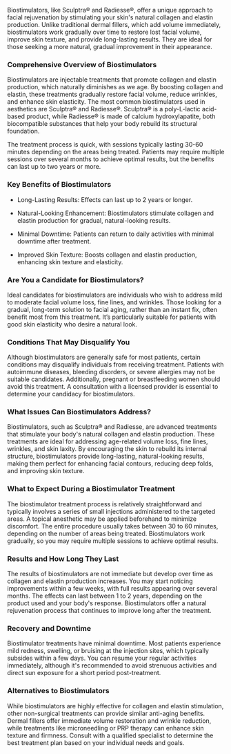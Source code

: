 <p class="services-details-two__text-2">
   Biostimulators, like Sculptra®  and Radiesse®, offer a unique approach to facial rejuvenation by stimulating your skin's natural collagen and elastin production. Unlike traditional dermal fillers, which add volume immediately, biostimulators work gradually over time to restore lost facial volume, improve skin texture, and provide long-lasting results. They are ideal for those seeking a more natural, gradual improvement in their appearance.
</p>

<h3 class="services-details-two__title-2">
   Comprehensive Overview of Biostimulators
</h3>
<p class="services-details-two__text-2">
   Biostimulators are injectable treatments that promote collagen and elastin production, which naturally diminishes as we age. By boosting collagen and elastin, these treatments gradually restore facial volume, reduce wrinkles, and enhance skin elasticity. The most common biostimulators used in aesthetics are Sculptra®  and Radiesse®. Sculptra®  is a poly-L-lactic acid-based product, while Radiesse® is made of calcium hydroxylapatite, both biocompatible substances that help your body rebuild its structural foundation.
</p>
<p class="services-details-two__text-2">
   The treatment process is quick, with sessions typically lasting 30-60 minutes depending on the areas being treated. Patients may require multiple sessions over several months to achieve optimal results, but the benefits can last up to two years or more.
</p>

<h3 class="services-details-two__title-2">
   Key Benefits of Biostimulators
</h3>
<ul class="services-details-two__points list-unstyled list-service">
   <li>
       <div class="icon">
           <span class="fa fa-check"></span>
       </div>
       <div class="text">
           <p>Long-Lasting Results: Effects can last up to 2 years or longer.</p>
       </div>
   </li>
   <li>
       <div class="icon">
           <span class="fa fa-check"></span>
       </div>
       <div class="text">
           <p>Natural-Looking Enhancement: Biostimulators stimulate collagen and elastin production for gradual, natural-looking results.</p>
       </div>
   </li>
   <li>
       <div class="icon">
           <span class="fa fa-check"></span>
       </div>
       <div class="text">
           <p>Minimal Downtime: Patients can return to daily activities with minimal downtime after treatment.</p>
       </div>
   </li>
   <li>
       <div class="icon">
           <span class="fa fa-check"></span>
       </div>
       <div class="text">
           <p>Improved Skin Texture: Boosts collagen and elastin production, enhancing skin texture and elasticity.</p>
       </div>
   </li>
</ul>

<h3 class="services-details-two__title-2">
   Are You a Candidate for Biostimulators?
</h3>
<p class="services-details-two__text-2">
   Ideal candidates for biostimulators are individuals who wish to address mild to moderate facial volume loss, fine lines, and wrinkles. Those looking for a gradual, long-term solution to facial aging, rather than an instant fix, often benefit most from this treatment. It’s particularly suitable for patients with good skin elasticity who desire a natural look.
</p>

<h3 class="services-details-two__title-2">
   Conditions That May Disqualify You
</h3>
<p class="services-details-two__text-2">
   Although biostimulators are generally safe for most patients, certain conditions may disqualify individuals from receiving treatment. Patients with autoimmune diseases, bleeding disorders, or severe allergies may not be suitable candidates. Additionally, pregnant or breastfeeding women should avoid this treatment. A consultation with a licensed provider is essential to determine your candidacy for biostimulators.
</p>
<h3 class="services-details-two__title-2">
   What Issues Can Biostimulators Address?
</h3>
<p class="services-details-two__text-2">
   Biostimulators, such as Sculptra®  and Radiesse, are advanced treatments that stimulate your body's natural collagen and elastin production. These treatments are ideal for addressing age-related volume loss, fine lines, wrinkles, and skin laxity. By encouraging the skin to rebuild its internal structure, biostimulators provide long-lasting, natural-looking results, making them perfect for enhancing facial contours, reducing deep folds, and improving skin texture.
</p>

<h3 class="services-details-two__title-2">
   What to Expect During a Biostimulator Treatment
</h3>
<p class="services-details-two__text-2">
   The biostimulator treatment process is relatively straightforward and typically involves a series of small injections administered to the targeted areas. A topical anesthetic may be applied beforehand to minimize discomfort. The entire procedure usually takes between 30 to 60 minutes, depending on the number of areas being treated. Biostimulators work gradually, so you may require multiple sessions to achieve optimal results.
</p>

<h3 class="services-details-two__title-2">
   Results and How Long They Last
</h3>
<p class="services-details-two__text-2">
   The results of biostimulators are not immediate but develop over time as collagen and elastin production increases. You may start noticing improvements within a few weeks, with full results appearing over several months. The effects can last between 1 to 2 years, depending on the product used and your body's response. Biostimulators offer a natural rejuvenation process that continues to improve long after the treatment.
</p>

<h3 class="services-details-two__title-2">
   Recovery and Downtime
</h3>
<p class="services-details-two__text-2">
   Biostimulator treatments have minimal downtime. Most patients experience mild redness, swelling, or bruising at the injection sites, which typically subsides within a few days. You can resume your regular activities immediately, although it's recommended to avoid strenuous activities and direct sun exposure for a short period post-treatment.
</p>

<h3 class="services-details-two__title-2">
   Alternatives to Biostimulators
</h3>
<p class="services-details-two__text-2">
   While biostimulators are highly effective for collagen and elastin stimulation, other non-surgical treatments can provide similar anti-aging benefits. Dermal fillers offer immediate volume restoration and wrinkle reduction, while treatments like microneedling or PRP therapy can enhance skin texture and firmness. Consult with a qualified specialist to determine the best treatment plan based on your individual needs and goals.
</p>
